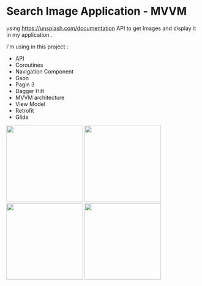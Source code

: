 # Search Image Application - MVVM

using https://unsplash.com/documentation API to get Images and display it in my application .

I'm using in this project :

* API
* Coroutines
* Navigation Component
* Gson
* Pagin 3
* Dagger Hilt
* MVVM architecture
* View Model
* Retrofit
* Glide


<img src="https://user-images.githubusercontent.com/28947735/171947491-c7cdf59e-ad87-47e6-a645-9cac45dd7afe.jpg" width="200"> <img src="https://user-images.githubusercontent.com/28947735/171947991-036f793d-afde-42fd-bdb9-8a84ce5391de.jpg" width="200"> <img src="https://user-images.githubusercontent.com/28947735/171948291-16852d20-ed66-40eb-ac91-ee1c1e4ab38b.jpg" width="200"> <img src="https://user-images.githubusercontent.com/28947735/171948348-a02111f6-d270-4e68-85a4-a081b79f7a56.jpg" width="200">
